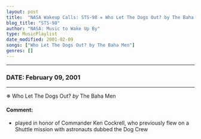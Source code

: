 ```yaml
---
layout: post
title:  "NASA Wakeup Calls: STS-98 ✵ Who Let The Dogs Out? by The Baha Men ⊹ February 09, 2001"
blog_title: "STS-98"
author: "NASA: Music to Wake Up By"
type: MusicPlaylist
date_modified: 2001-02-09
songs: ["Who Let The Dogs Out? by The Baha Men"]
genres: []
---
```


----
### DATE: February 09, 2001
----
✵ Who Let The Dogs Out? *by* The Baha Men  

#### Comment:
* played in honor of Commander Ken Cockrell, who previously flew on a Shuttle mission with astronauts dubbed the Dog Crew



<br/>
<center>
	<a target="_blank"
	   href="https://twitter.com/intent/tweet?hashtags=Space,NASA,Playlist,NASAWakeupCalls,SpaceProgram&text=🚀 {{ page.author}}, {{ page.title }}. {{ site.url }}{{ page.url }}&via=nasawakeupcalls"><i class="fab fa-twitter" title="Tweet this page" alt="Tweet this page" style="font-size: 1.3em;"></i></a>
	&nbsp; 	<i class="fas fa-user-astronaut" style="font-size: 1.5em;"></i> &nbsp;
    <a id="custom_amazon_link"
       type="amzn" search="#"
       category="popular music">
    <i class="fab fa-amazon" style="font-size: 1.3em;"></i></a>
</center>

<!-- Randomly resolve an individual entry from a song array -->
<script src="/assets/javascript/seedrandom.min.js"></script>
<script>
  var wake_me_up = ["Who Let The Dogs Out? by The Baha Men"];
  var prng = new Math.seedrandom();
  function randomSong() {
    song = wake_me_up[Math.floor(Math.random() * wake_me_up.length)];
    var amazon_link = document.getElementById("custom_amazon_link");
    amazon_link.setAttribute("search", song);
  }
  window.onload = randomSong();
</script>
